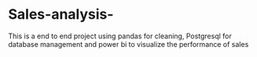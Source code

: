 # Sales-analysis-
This is a end to end project using pandas for cleaning, Postgresql for database management and power bi to visualize the  performance of sales
